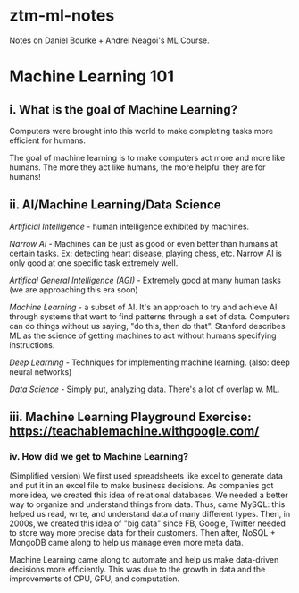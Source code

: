# ztm-ml-notes
Notes on Daniel Bourke + Andrei Neagoi's ML Course.

# Machine Learning 101 
## i. What is the goal of Machine Learning?
Computers were brought into this world to make completing tasks more efficient for humans.

The goal of machine learning is to make computers act more and more like humans. The more they act like humans, the more helpful they are for humans!

## ii. AI/Machine Learning/Data Science
*Artificial Intelligence* - human intelligence exhibited by machines.

*Narrow AI* - Machines can be just as good or even better than humans at certain tasks. Ex: detecting heart disease, playing chess, etc. Narrow AI is only good at one specific task extremely well.

*Artifical General Intelligence (AGI)* - Extremely good at many human tasks (we are approaching this era soon)

*Machine Learning* - a subset of AI. It's an approach to try and achieve AI through systems that want to find patterns through a set of data. Computers can do things without us saying, "do this, then do that". Stanford describes ML as the science of getting machines to act without humans specifying instructions.

*Deep Learning* - Techniques for implementing machine learning. (also: deep neural networks)

*Data Science* - Simply put, analyzing data. There's a lot of overlap w. ML.

## iii. Machine Learning Playground Exercise: https://teachablemachine.withgoogle.com/
### iv. How did we get to Machine Learning?
(Simplified version) We first used spreadsheets like excel to generate data and put it in an excel file to make business decisions. As companies got more idea, we created this idea of relational databases. We needed a better way to organize and understand things from data. Thus, came MySQL: this helped us read, write, and understand data of many different types. Then, in 2000s, we created this idea of "big data" since FB, Google, Twitter needed to store way more precise data for their customers. Then after, NoSQL + MongoDB came along to help us manage even more meta data.

Machine Learning came along to automate and help us make data-driven decisions more efficiently. This was due to the growth in data and the improvements of CPU, GPU, and computation.
